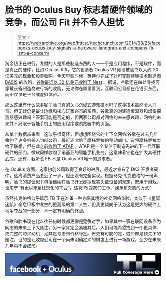 # 脸书的 Oculus Buy 标志着硬件领域的竞争，而公司 Fit 并不令人担忧

> 原文：<https://web.archive.org/web/https://techcrunch.com/2014/03/25/facebooks-oculus-buy-signals-a-hardware-landgrab-and-company-fit-isnt-a-concern/>

淘金热正在进行，发财的人是那些制造东西的人——不是应用程序，不是软件，而是真正的硬件，比如 Oculus Rift，它的创造者 Oculus VR 刚刚被脸书以大约 20 亿美元的现金和股票收购。今天早些时候，英特尔完成了对[可穿戴健康技术制造商 BASIS](https://web.archive.org/web/20230404120528/https://techcrunch.com/2014/03/03/basis-goes-to-intel-for-around-100m/) 的收购，[谷歌最近以 32 亿美元收购了 Nest](https://web.archive.org/web/20230404120528/https://techcrunch.com/2014/01/13/google-just-bought-connected-device-company-nest-for-3-2b-in-cash/) 。据说，谷歌还在四处寻找可穿戴设备制造商进行新的收购，无论你在哪里看到，互联网公司都在花钱买东西，而不仅仅是平台或虚拟体验。

那么这里有什么故事呢？脸书真的关心沉浸式游戏技术吗？这种技术虽然令人兴奋，但无疑仍是最让边缘和核心玩家兴奋的东西。谷歌真的对建造恒温器和烟雾探测器感兴趣吗？答案可能是否定的，但两家公司都对网络的未来感兴趣，网络的未来并不局限于智能手机上的应用程序或浏览器中的页面。

从单个数据点来看，这似乎很奇怪，但想想围绕它的上下文网络:谷歌在过去几年收购了许多机器人初创公司，最近还收购了摩托罗拉的移动部门。它将摩托罗拉卖给了联想，但在此之前[收购了 ATAP](https://web.archive.org/web/20230404120528/https://techcrunch.com/2014/02/20/google-launches-project-tango/) ，ATAP 是一个专注于制造先进的下一代互联硬件的部门。微软同样收购了诺基亚的智能手机业务，这意味着它也在扩大其硬件武库。还有，我听说 FB 不是 Oculus VR 唯一的追求者。

在 Oculus 方面，这家初创公司取得了良好的进展，最近才宣布了 DK2 开发者硬件，这离消费产品更近了一步，但还没有完全实现。根据马克·扎克伯格的一份声明，脸书的提议似乎包括继续在脸书开发虚拟现实头戴设备的规定，既用于游戏，也用于“有史以来最社交化的平台”，这将“改变我们工作、娱乐和交流的方式”

虽然扎克伯格似乎暗示 FB 正在准备一种身临其境的社交网络体验，类似于《星际迷航》全息甲板中发生的更高级的第二人生，但我更倾向于认为这是更大的硬件土地争夺战的一部分，不一定有明确的终点。

谷歌和脸书现在比以往任何时候都更像是竞争对手，如果其中一家在联网设备作为网络的未来上下大赌注，另一家肯定会紧随其后。人们可能希望找到一个更具体、更完整的购买动机，尤其是考虑到价格标签。但更有可能的是，这些都是预先下的赌注，目的是让收购公司在一个尚未明确定义的棋盘上进行一场游戏，至少在未来几年内不会成形。

[![](img/e7c588711903335f136d5eb2418c2e54.png)](https://web.archive.org/web/20230404120528/https://techcrunch.com/tag/FacebookOculus)